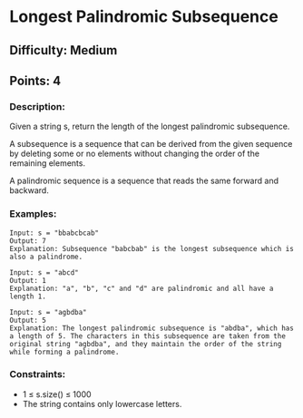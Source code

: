 # Longest Palindromic Subsequence
## Difficulty: Medium
## Points: 4
### Description:
Given a string s, return the length of the longest palindromic subsequence.

A subsequence is a sequence that can be derived from the given sequence by deleting some or no elements without changing the order of the remaining elements.

A palindromic sequence is a sequence that reads the same forward and backward.

### Examples:
```
Input: s = "bbabcbcab"
Output: 7
Explanation: Subsequence "babcbab" is the longest subsequence which is also a palindrome.
```
```
Input: s = "abcd"
Output: 1
Explanation: "a", "b", "c" and "d" are palindromic and all have a length 1.
```
```
Input: s = "agbdba"
Output: 5
Explanation: The longest palindromic subsequence is "abdba", which has a length of 5. The characters in this subsequence are taken from the original string "agbdba", and they maintain the order of the string while forming a palindrome.
```

### Constraints:
- 1 ≤ s.size() ≤ 1000
- The string contains only lowercase letters.